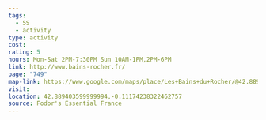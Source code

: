 ```yaml
---
tags:
  - 5S
  - activity
type: activity
cost: 
rating: 5
hours: Mon-Sat 2PM-7:30PM Sun 10AM-1PM,2PM-6PM
link: http://www.bains-rocher.fr/
page: "749"
map-link: https://www.google.com/maps/place/Les+Bains+du+Rocher/@42.8895705,-0.1168917,17z/data=!3m1!4b1!4m6!3m5!1s0xd57dda889bb789d:0xeaa2f58916646fda!8m2!3d42.8895667!4d-0.1120208!16s%2Fg%2F11b62xzdvs?entry=ttu&g_ep=EgoyMDI0MTAwOS4wIKXMDSoASAFQAw%3D%3D
visit: 
location: 42.889403599999994,-0.11174238322462757
source: Fodor's Essential France
---
```

